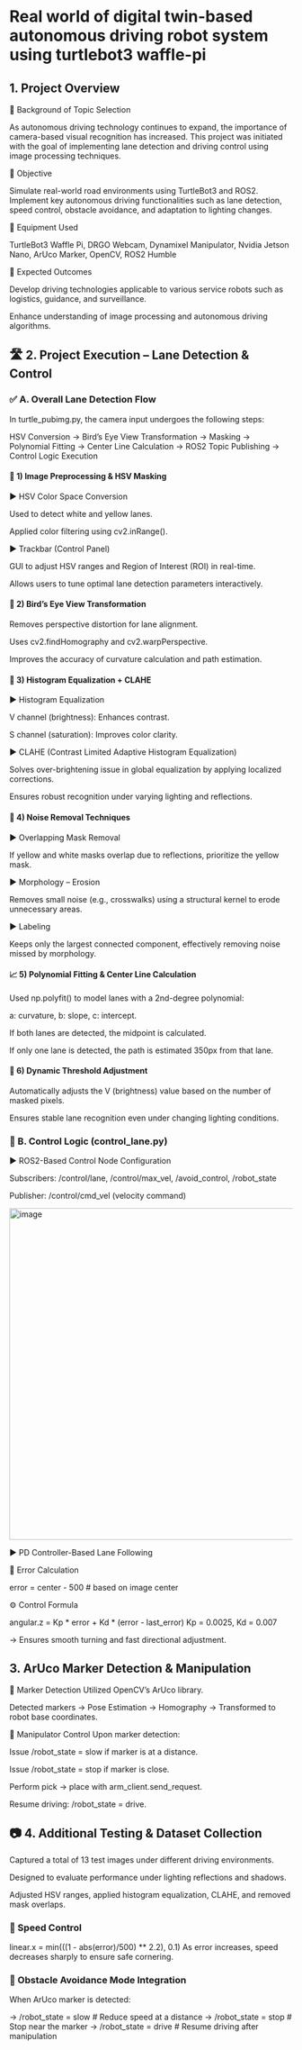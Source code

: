 # Real world of digital twin-based autonomous driving robot system using turtlebot3 waffle-pi

## 1. Project Overview

🔹 Background of Topic Selection

As autonomous driving technology continues to expand, the importance of camera-based visual recognition has increased.
This project was initiated with the goal of implementing lane detection and driving control using image processing techniques.

🔹 Objective

Simulate real-world road environments using TurtleBot3 and ROS2.
Implement key autonomous driving functionalities such as lane detection, speed control, obstacle avoidance, and adaptation to lighting changes.

🔹 Equipment Used

TurtleBot3 Waffle Pi, DRGO Webcam, Dynamixel Manipulator, Nvidia Jetson Nano, ArUco Marker, OpenCV, ROS2 Humble

🔹 Expected Outcomes

Develop driving technologies applicable to various service robots such as logistics, guidance, and surveillance.

Enhance understanding of image processing and autonomous driving algorithms.


## 🛣️ 2. Project Execution – Lane Detection & Control
### ✅ A. Overall Lane Detection Flow
In turtle_pubimg.py, the camera input undergoes the following steps:

HSV Conversion → Bird’s Eye View Transformation → Masking → Polynomial Fitting → Center Line Calculation → ROS2 Topic Publishing → Control Logic Execution
#### 🧪 1) Image Preprocessing & HSV Masking
▶ HSV Color Space Conversion

Used to detect white and yellow lanes.

Applied color filtering using cv2.inRange().

▶ Trackbar (Control Panel)

GUI to adjust HSV ranges and Region of Interest (ROI) in real-time.

Allows users to tune optimal lane detection parameters interactively.

#### 🧭 2) Bird’s Eye View Transformation
Removes perspective distortion for lane alignment.

Uses cv2.findHomography and cv2.warpPerspective.

Improves the accuracy of curvature calculation and path estimation.

#### 🌟 3) Histogram Equalization + CLAHE
▶ Histogram Equalization

V channel (brightness): Enhances contrast.

S channel (saturation): Improves color clarity.

▶ CLAHE (Contrast Limited Adaptive Histogram Equalization)

Solves over-brightening issue in global equalization by applying localized corrections.

Ensures robust recognition under varying lighting and reflections.

#### 🧼 4) Noise Removal Techniques
▶ Overlapping Mask Removal

If yellow and white masks overlap due to reflections, prioritize the yellow mask.

▶ Morphology – Erosion

Removes small noise (e.g., crosswalks) using a structural kernel to erode unnecessary areas.

▶ Labeling

Keeps only the largest connected component, effectively removing noise missed by morphology.

#### 📈 5) Polynomial Fitting & Center Line Calculation
Used np.polyfit() to model lanes with a 2nd-degree polynomial:

a: curvature, b: slope, c: intercept.

If both lanes are detected, the midpoint is calculated.

If only one lane is detected, the path is estimated 350px from that lane.

#### 🧠 6) Dynamic Threshold Adjustment
Automatically adjusts the V (brightness) value based on the number of masked pixels.

Ensures stable lane recognition even under changing lighting conditions.

### 🤖 B. Control Logic (control_lane.py)
▶ ROS2-Based Control Node Configuration

Subscribers: /control/lane, /control/max_vel, /avoid_control, /robot_state

Publisher: /control/cmd_vel (velocity command)

<img width="589" alt="image" src="https://github.com/user-attachments/assets/28995864-a10c-4a4e-bbbe-858452fc5017" />


▶ PD Controller-Based Lane Following

📐 Error Calculation

error = center - 500  # based on image center

⚙️ Control Formula

angular.z = Kp * error + Kd * (error - last_error)
Kp = 0.0025, Kd = 0.007

-> Ensures smooth turning and fast directional adjustment.

## 3. ArUco Marker Detection & Manipulation
🔹 Marker Detection
Utilized OpenCV’s ArUco library.

Detected markers → Pose Estimation → Homography → Transformed to robot base coordinates.

🔹 Manipulator Control
Upon marker detection:

Issue /robot_state = slow if marker is at a distance.

Issue /robot_state = stop if marker is close.

Perform pick → place with arm_client.send_request.

Resume driving: /robot_state = drive.

## 📷 4. Additional Testing & Dataset Collection
Captured a total of 13 test images under different driving environments.

Designed to evaluate performance under lighting reflections and shadows.

Adjusted HSV ranges, applied histogram equalization, CLAHE, and removed mask overlaps.

### 🚗 Speed Control
linear.x = min(((1 - abs(error)/500) ** 2.2), 0.1)
As error increases, speed decreases sharply to ensure safe cornering.

### 🔄 Obstacle Avoidance Mode Integration
When ArUco marker is detected:

→ /robot_state = slow      # Reduce speed at a distance
→ /robot_state = stop      # Stop near the marker
→ /robot_state = drive     # Resume driving after manipulation
